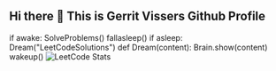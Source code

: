 ## Hi there 👋 This is Gerrit Vissers Github Profile
if awake:
    SolveProblems()
    fallasleep()
if asleep:
    Dream("LeetCodeSolutions")
def Dream(content):
    Brain.show(content)
    wakeup()
![LeetCode Stats](https://leetcard.jacoblin.cool/Icaruz60?theme=nord&font=Vollkorn&ext=activity)
<!-- https://leetcard.jacoblin.cool/ for custom leetcode stats    | shoutout to the creator: https://github.com/JacobLinCool/LeetCode-Stats-Card/tree/main -->
<!--
-🔭 I’m currently working on: personal website https://gerritvisser.de
- 🌱 I’m currently learning Backend & Database Development
- 📫 How to reach me: me@gerritvisser.de
- ⚡ Fun fact: I made a whole game before touching HTML
